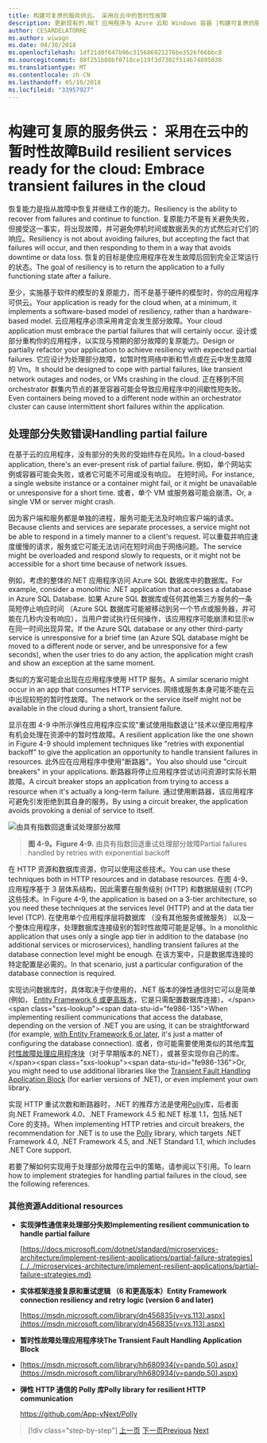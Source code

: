 ```yaml
---
title: 构建可复原的服务供云。 采用在云中的暂时性故障
description: 更新现有的.NET 应用程序与 Azure 云和 Windows 容器 |构建可复原的服务供云。 采用在云中的暂时性故障
author: CESARDELATORRE
ms.author: wiwagn
ms.date: 04/30/2018
ms.openlocfilehash: 1df21d0f647b96c315686921276be3526f66bbc8
ms.sourcegitcommit: 88f251b08bf0718ce119f3d7302f514b74895038
ms.translationtype: MT
ms.contentlocale: zh-CN
ms.lasthandoff: 05/10/2018
ms.locfileid: "33957927"
---
```

# <a name="build-resilient-services-ready-for-the-cloud-embrace-transient-failures-in-the-cloud"></a><span data-ttu-id="fe986-105">构建可复原的服务供云： 采用在云中的暂时性故障</span><span class="sxs-lookup"><span data-stu-id="fe986-105">Build resilient services ready for the cloud: Embrace transient failures in the cloud</span></span>

<span data-ttu-id="fe986-106">恢复能力是指从故障中恢复并继续工作的能力。</span><span class="sxs-lookup"><span data-stu-id="fe986-106">Resiliency is the ability to recover from failures and continue to function.</span></span> <span data-ttu-id="fe986-107">复原能力不是有关避免失败，但接受这一事实，将出现故障，并可避免停机时间或数据丢失的方式然后对它们的响应。</span><span class="sxs-lookup"><span data-stu-id="fe986-107">Resiliency is not about avoiding failures, but accepting the fact that failures will occur, and then responding to them in a way that avoids downtime or data loss.</span></span> <span data-ttu-id="fe986-108">恢复的目标是使应用程序在发生故障后回到完全正常运行的状态。</span><span class="sxs-lookup"><span data-stu-id="fe986-108">The goal of resiliency is to return the application to a fully functioning state after a failure.</span></span>

<span data-ttu-id="fe986-109">至少，实施基于软件的模型的复原能力，而不是基于硬件的模型时，你的应用程序可供云。</span><span class="sxs-lookup"><span data-stu-id="fe986-109">Your application is ready for the cloud when, at a minimum, it implements a software-based model of resiliency, rather than a hardware-based model.</span></span> <span data-ttu-id="fe986-110">云应用程序必须采用肯定会发生部分故障。</span><span class="sxs-lookup"><span data-stu-id="fe986-110">Your cloud application must embrace the partial failures that will certainly occur.</span></span> <span data-ttu-id="fe986-111">设计或部分重构你的应用程序，以实现与预期的部分故障的复原能力。</span><span class="sxs-lookup"><span data-stu-id="fe986-111">Design or partially refactor your application to achieve resiliency with expected partial failures.</span></span> <span data-ttu-id="fe986-112">它应设计为处理部分故障，如暂时性网络中断和节点或在云中发生故障的 Vm。</span><span class="sxs-lookup"><span data-stu-id="fe986-112">It should be designed to cope with partial failures, like transient network outages and nodes, or VMs crashing in the cloud.</span></span> <span data-ttu-id="fe986-113">正在移到不同 orchestrator 群集内节点的甚至容器可能会导致应用程序中的间歇性短失败。</span><span class="sxs-lookup"><span data-stu-id="fe986-113">Even containers being moved to a different node within an orchestrator cluster can cause intermittent short failures within the application.</span></span>

## <a name="handling-partial-failure"></a><span data-ttu-id="fe986-114">处理部分失败错误</span><span class="sxs-lookup"><span data-stu-id="fe986-114">Handling partial failure</span></span>

<span data-ttu-id="fe986-115">在基于云的应用程序，没有部分的失败的受始终存在风险。</span><span class="sxs-lookup"><span data-stu-id="fe986-115">In a cloud-based application, there's an ever-present risk of partial failure.</span></span> <span data-ttu-id="fe986-116">例如，单个网站实例或容器可能会失败，或者它可能不可用或没有响应。 在短时间。</span><span class="sxs-lookup"><span data-stu-id="fe986-116">For instance, a single website instance or a container might fail, or it might be unavailable or unresponsive for a short time.</span></span> <span data-ttu-id="fe986-117">或者，单个 VM 或服务器可能会崩溃。</span><span class="sxs-lookup"><span data-stu-id="fe986-117">Or, a single VM or server might crash.</span></span>

<span data-ttu-id="fe986-118">因为客户端和服务都是单独的进程，服务可能无法及时响应客户端的请求。</span><span class="sxs-lookup"><span data-stu-id="fe986-118">Because clients and services are separate processes, a service might not be able to respond in a timely manner to a client's request.</span></span> <span data-ttu-id="fe986-119">可以重载并响应速度缓慢的请求，服务或它可能无法访问在短时间由于网络问题。</span><span class="sxs-lookup"><span data-stu-id="fe986-119">The service might be overloaded and respond slowly to requests, or it might not be accessible for a short time because of network issues.</span></span>

<span data-ttu-id="fe986-120">例如，考虑的整体的.NET 应用程序访问 Azure SQL 数据库中的数据库。</span><span class="sxs-lookup"><span data-stu-id="fe986-120">For example, consider a monolithic .NET application that accesses a database in Azure SQL Database.</span></span> <span data-ttu-id="fe986-121">如果 Azure SQL 数据库或任何其他第三方服务的一条简短停止响应时间 （Azure SQL 数据库可能被移动到另一个节点或服务器，并可能在几秒内没有响应），当用户尝试执行任何操作，该应用程序可能崩溃和显示w 在同一时间出现异常。</span><span class="sxs-lookup"><span data-stu-id="fe986-121">If the Azure SQL database or any other third-party service is unresponsive for a brief time (an Azure SQL database might be moved to a different node or server, and be unresponsive for a few seconds), when the user tries to do any action, the application might crash and show an exception at the same moment.</span></span>

<span data-ttu-id="fe986-122">类似的方案可能会出现在应用程序使用 HTTP 服务。</span><span class="sxs-lookup"><span data-stu-id="fe986-122">A similar scenario might occur in an app that consumes HTTP services.</span></span> <span data-ttu-id="fe986-123">网络或服务本身可能不能在云中出现较短的暂时性故障。</span><span class="sxs-lookup"><span data-stu-id="fe986-123">The network or the service itself might not be available in the cloud during a short, transient failure.</span></span>

<span data-ttu-id="fe986-124">显示在图 4-9 中所示弹性应用程序应实现"重试使用指数退让"技术以便应用程序有机会处理在资源中的暂时性故障。</span><span class="sxs-lookup"><span data-stu-id="fe986-124">A resilient application like the one shown in Figure 4-9 should implement techniques like "retries with exponential backoff" to give the application an opportunity to handle transient failures in resources.</span></span> <span data-ttu-id="fe986-125">此外应在应用程序中使用"断路器"。</span><span class="sxs-lookup"><span data-stu-id="fe986-125">You also should use "circuit breakers" in your applications.</span></span> <span data-ttu-id="fe986-126">断路器将停止应用程序尝试访问资源时实际长期故障。</span><span class="sxs-lookup"><span data-stu-id="fe986-126">A circuit breaker stops an application from trying to access a resource when it's actually a long-term failure.</span></span> <span data-ttu-id="fe986-127">通过使用断路器，该应用程序可避免引发拒绝到其自身的服务。</span><span class="sxs-lookup"><span data-stu-id="fe986-127">By using a circuit breaker, the application avoids provoking a denial of service to itself.</span></span>

![由具有指数回退重试处理部分故障](./media/image9.png)

> <span data-ttu-id="fe986-129">**图 4-9。**</span><span class="sxs-lookup"><span data-stu-id="fe986-129">**Figure 4-9.**</span></span> <span data-ttu-id="fe986-130">由具有指数回退重试处理部分故障</span><span class="sxs-lookup"><span data-stu-id="fe986-130">Partial failures handled by retries with exponential backoff</span></span>

<span data-ttu-id="fe986-131">在 HTTP 资源和数据库资源，你可以使用这些技术。</span><span class="sxs-lookup"><span data-stu-id="fe986-131">You can use these techniques both in HTTP resources and in database resources.</span></span> <span data-ttu-id="fe986-132">在图 4-9、 应用程序基于 3 层体系结构，因此需要在服务级别 (HTTP) 和数据层级别 (TCP) 这些技术。</span><span class="sxs-lookup"><span data-stu-id="fe986-132">In Figure 4-9, the application is based on a 3-tier architecture, so you need these techniques at the services level (HTTP) and at the data tier level (TCP).</span></span> <span data-ttu-id="fe986-133">在使用单个应用程序层将数据库 （没有其他服务或微服务） 以及一个整体应用程序，处理数据库连接级别的暂时性故障可能是足够。</span><span class="sxs-lookup"><span data-stu-id="fe986-133">In a monolithic application that uses only a single app tier in addition to the database (no additional services or microservices), handling transient failures at the database connection level might be enough.</span></span> <span data-ttu-id="fe986-134">在该方案中，只是数据库连接的特定配置是必需的。</span><span class="sxs-lookup"><span data-stu-id="fe986-134">In that scenario, just a particular configuration of the database connection is required.</span></span>

<span data-ttu-id="fe986-135">实现访问数据库时，具体取决于你使用的，.NET 版本的弹性通信时它可以是简单 (例如， [Entity Framework 6 或更高版本](https://msdn.microsoft.com/library/dn456835(v=vs.113).aspx)，它是只需配置数据库连接）。</span><span class="sxs-lookup"><span data-stu-id="fe986-135">When implementing resilient communications that access the database, depending on the version of .NET you are using, it can be straightforward (for example, [with Entity Framework 6 or later](https://msdn.microsoft.com/library/dn456835(v=vs.113).aspx), it's just a matter of configuring the database connection).</span></span> <span data-ttu-id="fe986-136">或者，你可能需要使用类似的其他库[暂时性故障处理应用程序块](https://msdn.microsoft.com/library/hh680934(v=pandp.50).aspx)（对于早期版本的.NET），或甚至实现你自己的库。</span><span class="sxs-lookup"><span data-stu-id="fe986-136">Or, you might need to use additional libraries like the [Transient Fault Handling Application Block](https://msdn.microsoft.com/library/hh680934(v=pandp.50).aspx) (for earlier versions of .NET), or even implement your own library.</span></span>

<span data-ttu-id="fe986-137">实现 HTTP 重试次数和断路器时，.NET 的推荐方法是使用[Polly](https://github.com/App-vNext/Polly)库，后者面向.NET Framework 4.0、.NET Framework 4.5 和.NET 标准 1.1，包括.NET Core 的支持。</span><span class="sxs-lookup"><span data-stu-id="fe986-137">When implementing HTTP retries and circuit breakers, the recommendation for .NET is to use the [Polly](https://github.com/App-vNext/Polly) library, which targets .NET Framework 4.0, .NET Framework 4.5, and .NET Standard 1.1, which includes .NET Core support.</span></span>

<span data-ttu-id="fe986-138">若要了解如何实现用于处理部分故障在云中的策略，请参阅以下引用。</span><span class="sxs-lookup"><span data-stu-id="fe986-138">To learn how to implement strategies for handling partial failures in the cloud, see the following references.</span></span>

### <a name="additional-resources"></a><span data-ttu-id="fe986-139">其他资源</span><span class="sxs-lookup"><span data-stu-id="fe986-139">Additional resources</span></span>

-   <span data-ttu-id="fe986-140">**实现弹性通信来处理部分失败**</span><span class="sxs-lookup"><span data-stu-id="fe986-140">**Implementing resilient communication to handle partial failure**</span></span>

    [https://docs.microsoft.com/dotnet/standard/microservices-architecture/implement-resilient-applications/partial-failure-strategies](../../microservices-architecture/implement-resilient-applications/partial-failure-strategies.md)

-   <span data-ttu-id="fe986-141">**实体框架连接复原和重试逻辑 （6 和更高版本）**</span><span class="sxs-lookup"><span data-stu-id="fe986-141">**Entity Framework connection resiliency and retry logic (version 6 and later)**</span></span>

    [https://msdn.microsoft.com/library/dn456835(v=vs.113).aspx](https://msdn.microsoft.com/library/dn456835(v=vs.113).aspx)

-   <span data-ttu-id="fe986-142">**暂时性故障处理应用程序块**</span><span class="sxs-lookup"><span data-stu-id="fe986-142">**The Transient Fault Handling Application Block**</span></span>

-   [https://msdn.microsoft.com/library/hh680934(v=pandp.50).aspx](https://msdn.microsoft.com/library/hh680934(v=pandp.50).aspx)

-   <span data-ttu-id="fe986-143">**弹性 HTTP 通信的 Polly 库**</span><span class="sxs-lookup"><span data-stu-id="fe986-143">**Polly library for resilient HTTP communication**</span></span>

    https://github.com/App-vNext/Polly

>[!div class="step-by-step"]
<span data-ttu-id="fe986-144">[上一页](when-to-deploy-windows-containers-to-azure-container-service-kubernetes.md)
[下一页](modernize-your-apps-with-monitoring-and-telemetry.md)</span><span class="sxs-lookup"><span data-stu-id="fe986-144">[Previous](when-to-deploy-windows-containers-to-azure-container-service-kubernetes.md)
[Next](modernize-your-apps-with-monitoring-and-telemetry.md)</span></span>

